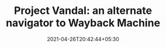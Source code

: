 ---
title: "Project Vandal: an alternate navigator to Wayback Machine"
date: 2021-04-26T20:42:44+05:30
external_link: https://vegetableman.github.io/vandal/
---